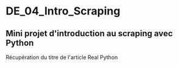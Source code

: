 # DE_04_Intro_Scraping
## Mini projet d'introduction au scraping avec Python

Récupération du titre de l'article Real Python  
